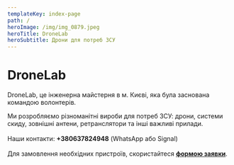 ```yaml
---
templateKey: index-page
path: /
heroImage: /img/img_0879.jpeg
heroTitle: DroneLab
heroSubtitle: Дрони для потреб ЗСУ
---
```

# DroneLab

DroneLab, це інженерна майстерня в м. Києві, яка була заснована командою волонтерів. 

Ми розробляємо різноманітні вироби для потреб ЗСУ: дрони, системи скиду, зовнішні антени, ретранслятори та інші важливі прилади. \
\
Наши контакти: **+380637824948** (WhatsApp або Signal)  \
\
Д﻿ля замовлення необхідних пристроїв, скористайтеся <a href="https://docs.google.com/forms/d/1TCApMWtctqZN7LEEKFTjVBQc5R3FQGf2tWWAGfGwWSU" target="_blank" rel="noopener noreferrer">**формою заявки**</a>.
